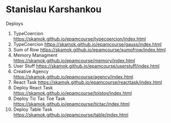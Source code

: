 # Stanislau Karshankou
Deploys
1. TypeCoercion https://skamok.github.io/epamcourse/typecoercion/index.html
2. TypeCoercion https://skamok.github.io/epamcourse/gauss/index.html
3. Sum of Row https://skamok.github.io/epamcourse/sumofrow/index.html
4. Memory Managment https://skamok.github.io/epamcourse/memory/index.html
5. User Stuff https://skamok.github.io/epamcourse/userstuff/index.html
6. Creative Agency https://skamok.github.io/epamcourse/agency/index.html
7. React Task https://skamok.github.io/epamcourse/reacttask/index.html
8. Deploy React Task https://skamok.github.io/epamcourse/tolstoy/index.html
8. Deploy Tic Tac Toe Task https://skamok.github.io/epamcourse/tictac/index.html
8. Deploy Table Task https://skamok.github.io/epamcourse/table/index.html